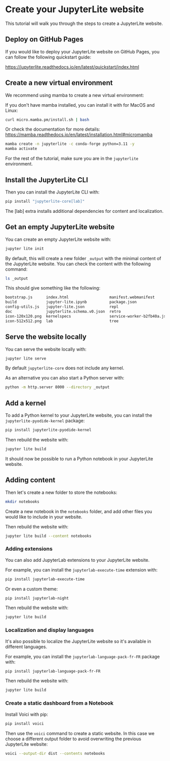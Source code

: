 # Create your JupyterLite website

This tutorial will walk you through the steps to create a JupyterLite website.

## Deploy on GitHub Pages

If you would like to deploy your JupyterLite website on GitHub Pages, you can follow the following quickstart guide:

https://jupyterlite.readthedocs.io/en/latest/quickstart/index.html

## Create a new virtual environment

We recommend using mamba to create a new virtual environment:

If you don't have mamba installed, you can install it with for MacOS and Linux:

```bash
curl micro.mamba.pm/install.sh | bash
```

Or check the documentation for more details: https://mamba.readthedocs.io/en/latest/installation.html#micromamba

```bash
mamba create -n jupyterlite -c conda-forge python=3.11 -y
mamba activate
```

For the rest of the tutorial, make sure you are in the `jupyterlite` environment.

## Install the JupyterLite CLI

Then you can install the JupyterLite CLI with:

```bash
pip install "jupyterlite-core[lab]"
```

The [lab] extra installs additional dependencies for content and localization.

## Get an empty JupyterLite website

You can create an empty JupyterLite website with:

```bash
jupyter lite init
```

By default, this will create a new folder `_output` with the minimal content of the JupyterLite website. You can check the content with the following command:

```bash
ls _output
```

This should give something like the following:

```bash
bootstrap.js      index.html                  manifest.webmanifest
build             jupyter-lite.ipynb          package.json
config-utils.js   jupyter-lite.json           repl
doc               jupyterlite.schema.v0.json  retro
icon-120x120.png  kernelspecs                 service-worker-b2fb40a.js
icon-512x512.png  lab                         tree
```

## Serve the website locally

You can serve the website locally with:

```bash
jupyter lite serve
```

By default `jupyterlite-core` does not include any kernel.

As an alternative you can also start a Python server with:

```bash
python -m http.server 8000 --directory _output
```

## Add a kernel

To add a Python kernel to your JupyterLite website, you can install the `jupyterlite-pyodide-kernel` package:

```bash
pip install jupyterlite-pyodide-kernel
```

Then rebuild the website with:

```bash
jupyter lite build
```

It should now be possible to run a Python notebook in your JupyterLite website.

## Adding content

Then let's create a new folder to store the notebooks:

```bash
mkdir notebooks
```

Create a new notebook in the `notebooks` folder, and add other files you would like to include in your website.

Then rebuild the website with:

```bash
jupyter lite build --content notebooks
```

### Adding extensions

You can also add JupyterLab extensions to your JupyterLite website.

For example, you can install the `jupyterlab-execute-time` extension with:

```bash
pip install jupyterlab-execute-time
```

Or even a custom theme:

```bash
pip install jupyterlab-night
```

Then rebuild the website with:

```bash
jupyter lite build
```

### Localization and display languages

It's also possible to localize the JupyterLite website so it's available in different languages.

For example, you can install the `jupyterlab-language-pack-fr-FR` package with:

```bash
pip install jupyterlab-language-pack-fr-FR
```

Then rebuild the website with:

```bash
jupyter lite build
```

### Create a static dashboard from a Notebook

Install Voici with pip:

```bash
pip install voici
```

Then use the `voici` command to create a static website. In this case we choose a different output folder to avoid overwriting the previous JupyterLite website:

```bash
voici --output-dir dist --contents notebooks
```
